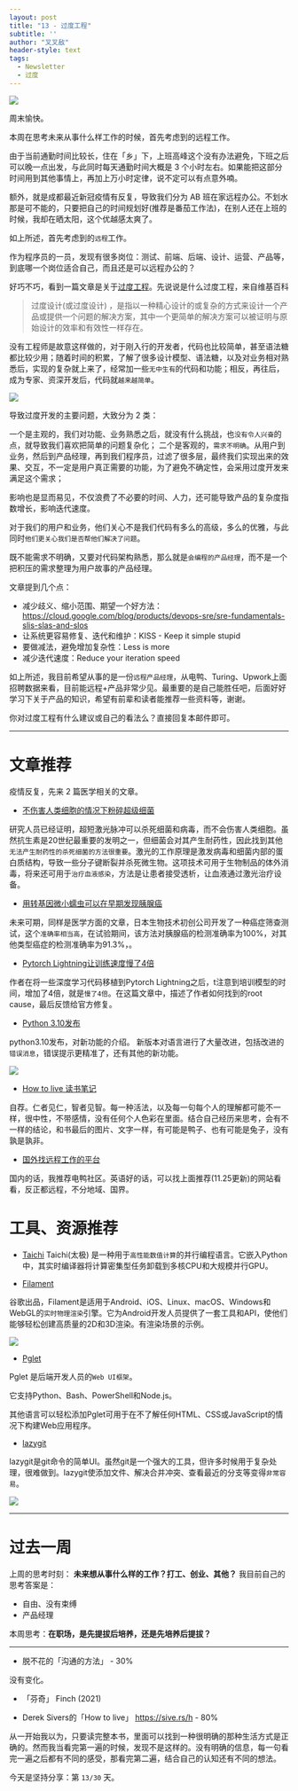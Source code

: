 ```yaml
---
layout: post
title: "13 - 过度工程"
subtitle: ''
author: "叉叉敌"
header-style: text
tags:
  - Newsletter
  - 过度
---
```


![](https://gitee.com/chasays/mdPic/raw/master/uPic/wLoiHT.jpg)

周末愉快。

本周在思考未来从事什么样工作的时候，首先考虑到的远程工作。

由于当前通勤时间比较长，住在「乡」下，上班高峰这个没有办法避免，下班之后可以晚一点出发，与此同时每天通勤时间大概是 3 个小时左右。如果能把这部分时间用到其他事情上，再加上万小时定律，说不定可以有点意外喃。

额外，就是成都最近新冠疫情有反复，导致我们分为 AB 班在家远程办公。不划水那是可不能的，只要把自己的时间规划好(推荐是番茄工作法)，在别人还在上班的时候，我却在晒太阳，这个优越感太爽了。

如上所述，首先考虑到的`远程`工作。

作为程序员的一员，发现有很多岗位：测试、前端、后端、设计、运营、产品等，到底哪一个岗位适合自己，而且还是可以远程办公的？

好巧不巧，看到一篇文章是关于[过度工程](https://www.mindtheproduct.com/overengineering-can-kill-your-product/)。先说说是什么过度工程，来自维基百科

> 过度设计(或过度设计) ，是指以一种精心设计的或复杂的方式来设计一个产品或提供一个问题的解决方案，其中一个更简单的解决方案可以被证明与原始设计的效率和有效性一样存在。

没有工程师是故意这样做的，对于刚入行的开发者，代码也比较简单，甚至语法糖都比较少用；随着时间的积累，了解了很多设计模型、语法糖，以及对业务相对熟悉后，实现的复杂就上来了，经常加一些`无中生有`的代码和功能；相反，再往后，成为专家、资深开发后，代码就`越来越简单`。

![](https://gitee.com/chasays/mdPic/raw/master/uPic/DQqJ3a.jpg)

导致过度开发的主要问题，大致分为 2 类：

一个是主观的，我们对功能、业务熟悉之后，就没有什么挑战，也`没有令人兴奋`的点，就导致我们喜欢把简单的问题复杂化；
二个是客观的，`需求不明确`。从用户到业务，然后到产品经理，再到我们程序员，过滤了很多层，最终我们实现出来的效果、交互，不一定是用户真正需要的功能，为了避免不确定性，会采用过度开发来满足这个需求；


影响也是显而易见，不仅浪费了不必要的时间、人力，还可能导致产品的复杂度指数增长，影响迭代速度。

对于我们的用户和业务，他们关心不是我们代码有多么的高级，多么的优雅，与此同时`他们更关心我们是否帮他们解决了问题`。

既不能需求不明确，又要对代码架构熟悉，那么就是`会编程的产品经理`，而不是一个把积压的需求整理为用户故事的产品经理。


文章提到几个点：
- 减少歧义、缩小范围、期望一个好方法：https://cloud.google.com/blog/products/devops-sre/sre-fundamentals-slis-slas-and-slos
- 让系统更容易修复、迭代和维护：KISS - Keep it simple stupid
- 要做减法，避免增加复杂性：Less is more
- 减少迭代速度：Reduce your iteration speed

如上所述，我目前希望从事的是一份`远程产品经理`，从电鸭、Turing、Upwork上面招聘数据来看，目前能远程+产品非常少见。最重要的是自己能胜任吧，后面好好学习下关于产品的知识，希望有前辈和读者能推荐一些资料等，谢谢。

你对过度工程有什么建议或自己的看法么？直接回复本邮件即可。



---

# 文章推荐

疫情反复，先来 2 篇医学相关的文章。

- [不伤害人类细胞的情况下粉碎超级细菌](https://newatlas.com/medical/ultrashort-laser-pulses-superbugs/)

研究人员已经证明，超短激光脉冲可以杀死细菌和病毒，而不会伤害人类细胞。虽然抗生素是20世纪最重要的发明之一，但细菌会对其产生耐药性，因此找到其他`无法产生耐药性的杀死细菌的方法很重要`。激光的工作原理是激发病毒和细菌内部的蛋白质结构，导致一些分子键断裂并杀死微生物。这项技术可用于生物制品的体外消毒，将来还可用于`治疗血液感染`，方法是让患者接受透析，让血液通过激光治疗设备。

- [用转基因微小蠕虫可以在早期发现胰腺癌](https://interestingengineering.com/genetically-modified-tiny-worms-can-detect-pancreatic-cancer-at-an-early-stage)

未来可期，同样是医学方面的文章，日本生物技术初创公司开发了一种癌症筛查测试，这个`准确率相当高`，在试验期间，该方法对胰腺癌的检测准确率为100%，对其他类型癌症的检测准确率为91.3%，。

- [Pytorch Lightning让训练速度慢了4倍](https://medium.com/@florian-ernst/finding-why-pytorch-lightning-made-my-training-4x-slower-ae64a4720bd1) 

作者在将一些深度学习代码移植到Pytorch Lightning之后，t注意到培训模型的时间，增加了4倍，就是`慢了4倍`。在这篇文章中，描述了作者如何找到的root cause，最后反馈给官方修复。


- [Python 3.10发布](https://www.python.org/downloads/release/python-3100/)

python3.10发布，对新功能的介绍。
新版本对语言进行了大量改进，包括改进的`错误消息`，错误提示更精准了，还有其他的新功能。

![](https://gitee.com/chasays/mdPic/raw/master/uPic/3VDrpl.jpg)

- [How to live 读书笔记](https://mp.weixin.qq.com/s/6VVTxzFPAx41H7-8Kr7rcA)

自荐。仁者见仁，智者见智。每一种活法，以及每一句每个人的理解都可能不一样，很中性，不带感情，没有任何个人色彩在里面。结合自己经历来思考，会有不一样的结论，和书最后的图片、文字一样，有可能是鸭子、也有可能是兔子，没有孰是孰非。

- [国外找远程工作的平台](https://dev.to/thenomadevel/top-10-websites-to-find-remote-jobs-f7i)

国内的话，我推荐电鸭社区。英语好的话，可以找上面推荐(11.25更新)的网站看看，反正都远程，不分地域、国界。

# 工具、资源推荐

- [Taichi](https://github.com/taichi-dev/taichi)
Taichi(太极) 是一种用于`高性能数值计算`的并行编程语言。它嵌入Python中，其实时编译器将计算密集型任务卸载到多核CPU和大规模并行GPU。


- [Filament](https://github.com/google/filament)

谷歌出品，Filament是适用于Android、iOS、Linux、macOS、Windows和WebGL的`实时物理渲染`引擎。它为Android开发人员提供了一套工具和API，使他们能够轻松创建高质量的2D和3D渲染。有渲染场景的示例。

![](https://gitee.com/chasays/mdPic/raw/master/uPic/123.png)

- [Pglet](https://github.com/pglet/pglet)

Pglet 是后端开发人员的`Web UI框架`。

它支持Python、Bash、PowerShell和Node.js。

其他语言可以轻松添加Pglet可用于在不了解任何HTML、CSS或JavaScript的情况下构建Web应用程序。

- [lazygit](https://github.com/jesseduffield/lazygit)

lazygit是git命令的简单UI。虽然git是一个强大的工具，但许多时候用于复杂处理，很难做到。lazygit使添加文件、解决合并冲突、查看最近的分支等变得`非常容易`。

![](https://gitee.com/chasays/mdPic/raw/master/uPic/MXZm4x.jpg)

---

# 过去一周

上周的思考时刻： **未来想从事什么样的工作？打工、创业、其他？**
我目前自己的思考答案是：
- 自由、没有束缚
- 产品经理

本周思考：**在职场，是先提拔后培养，还是先培养后提拔？**

---

- 脱不花的「沟通的方法」 - 30%

没有变化。


- 「芬奇」 Finch (2021)


- Derek Sivers的「How to live」 https://sive.rs/h - 80%

从一开始我以为，只要读完整本书，里面可以找到一种很明确的那种生活方式是正确的。然而我当看完第一遍的时候，发现不是这样的。没有明确的信息，每一句看完一遍之后都有不同的感受，那看完第二遍，结合自己的认知还有不同的想法。




今天是坚持分享：第 `13/30` 天。

